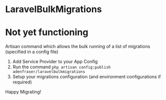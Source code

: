 # LaravelBulkMigrations

# Not yet functioning

Artisan command which allows the bulk running of a list of migrations (specified in a config file)

1. Add Service Provider to your App Config
2. Run the command `php artisan config:publish adenfraser/laravelbulkmigrations`
3. Setup your migrations configuration (and environment configurations if required)

Happy Migrating!